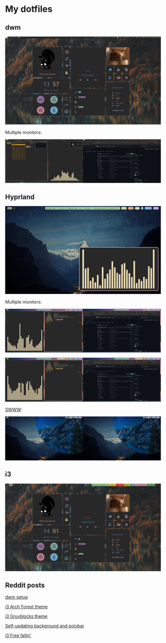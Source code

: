 # My dotfiles

## dwm

![dwm](./Screenshots/dwm/dwm_eww.png?raw=true "dwm")

Multiple monitors:

![dwm](./Screenshots/dwm.png?raw=true "dwm")

## Hyprland

![Hyprland](./Screenshots/hyprland/1668632438.png?raw=true "Hyprland")

Multiple monitors:

![Hyprland](./Screenshots/hyprland1.png?raw=true "Hyprland")

![Hyprland](./Screenshots/hyprland2.png?raw=true "Hyprland")

[SWWW](https://github.com/Horus645/swww):

![Hyprland_swww](./Screenshots/hyprland_swww.png?raw=true "Hyprland_swww")

## i3

![i3](./Screenshots/i3/i3_eww.png?raw=true "i3")

## Reddit posts

[dwm setup](https://www.reddit.com/r/unixporn/comments/y9xe2m/dwm_my_dwm_setup/)

[i3 Arch Forest theme](https://www.reddit.com/r/unixporn/comments/y7cbfh/i3_arch_forest_theme/)

[i3 Gruvblocks theme](https://www.reddit.com/r/unixporn/comments/y6bwbr/i3_gruvblocks_gruvbox_colorblocks/)

[Self-updating background and polybar](https://www.reddit.com/r/unixporn/comments/wou4ov/i3_selfupdating_background_and_colorblocks_polybar/)

[i3 Free fallin'](https://www.reddit.com/r/unixporn/comments/wqiuri/i3_free_fallin/)
